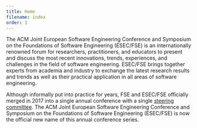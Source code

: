 ```yaml
---
title: Home
filename: index
order: 1
---
```

The ACM Joint European Software Engineering Conference and Symposium on the Foundations of Software Engineering (ESEC/FSE) is an internationally renowned forum for researchers, practitioners, and educators to present and discuss the most recent innovations, trends, experiences, and challenges in the field of software engineering. ESEC/FSE brings together experts from academia and industry to exchange the latest research results and trends as well as their practical application in all areas of software engineering.

Although informally put into practice for years, FSE and ESEC/FSE officially merged in 2017 into a single annual conference with a single [steering committee](/steering_committee). The ACM Joint European Software Engineering Conference and Symposium on the Foundations of Software Engineering (ESEC/FSE) is now the official new name of this annual conference series. 




